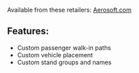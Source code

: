 Available from these retailers: [Aerosoft.com](https://www.aerosoft.com/en/shop/flight/microsoft-flight-simulator/msfs-2020/msfs-sceneries/msfs-europe/3883/aerosoft-airport-brno?number=AS15831)
## Features:
- Custom passenger walk-in paths
- Custom vehicle placement
- Custom stand groups and names